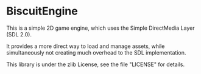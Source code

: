 # BiscuitEngine

This is a simple 2D game engine, which uses the Simple DirectMedia Layer (SDL 2.0).

It provides a more direct way to load and manage assets,
while simultaneously not creating much overhead to the SDL implementation.

This library is under the zlib License, see the file "LICENSE" for details.

